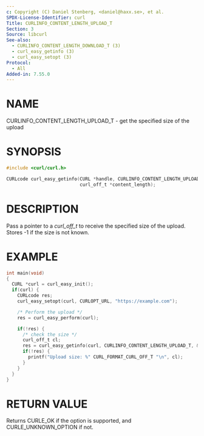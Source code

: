 ```yaml
---
c: Copyright (C) Daniel Stenberg, <daniel@haxx.se>, et al.
SPDX-License-Identifier: curl
Title: CURLINFO_CONTENT_LENGTH_UPLOAD_T
Section: 3
Source: libcurl
See-also:
  - CURLINFO_CONTENT_LENGTH_DOWNLOAD_T (3)
  - curl_easy_getinfo (3)
  - curl_easy_setopt (3)
Protocol:
  - All
Added-in: 7.55.0
---
```


# NAME

CURLINFO_CONTENT_LENGTH_UPLOAD_T - get the specified size of the upload

# SYNOPSIS

~~~c
#include <curl/curl.h>

CURLcode curl_easy_getinfo(CURL *handle, CURLINFO_CONTENT_LENGTH_UPLOAD_T,
                           curl_off_t *content_length);
~~~

# DESCRIPTION

Pass a pointer to a *curl_off_t* to receive the specified size of the
upload. Stores -1 if the size is not known.

# EXAMPLE

~~~c
int main(void)
{
  CURL *curl = curl_easy_init();
  if(curl) {
    CURLcode res;
    curl_easy_setopt(curl, CURLOPT_URL, "https://example.com");

    /* Perform the upload */
    res = curl_easy_perform(curl);

    if(!res) {
      /* check the size */
      curl_off_t cl;
      res = curl_easy_getinfo(curl, CURLINFO_CONTENT_LENGTH_UPLOAD_T, &cl);
      if(!res) {
        printf("Upload size: %" CURL_FORMAT_CURL_OFF_T "\n", cl);
      }
    }
  }
}
~~~

# RETURN VALUE

Returns CURLE_OK if the option is supported, and CURLE_UNKNOWN_OPTION if not.
